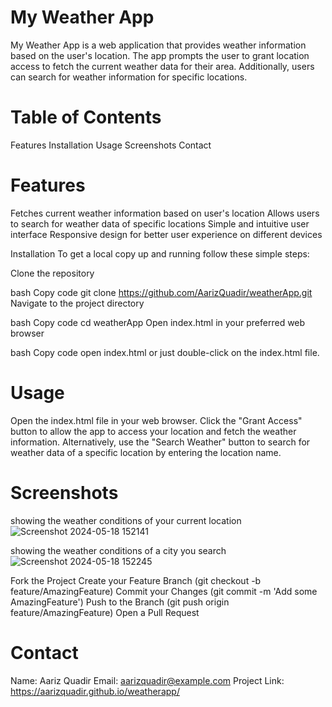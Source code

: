 # My Weather App
My Weather App is a web application that provides weather information based on the user's location. The app prompts the user to grant location access to fetch the current weather data for their area. Additionally, users can search for weather information for specific locations.

# Table of Contents
Features
Installation
Usage
Screenshots
Contact

# Features
Fetches current weather information based on user's location
Allows users to search for weather data of specific locations
Simple and intuitive user interface
Responsive design for better user experience on different devices

Installation
To get a local copy up and running follow these simple steps:

Clone the repository

bash
Copy code
git clone https://github.com/AarizQuadir/weatherApp.git
Navigate to the project directory

bash
Copy code
cd weatherApp
Open index.html in your preferred web browser

bash
Copy code
open index.html
or just double-click on the index.html file.

# Usage
Open the index.html file in your web browser.
Click the "Grant Access" button to allow the app to access your location and fetch the weather information.
Alternatively, use the "Search Weather" button to search for weather data of a specific location by entering the location name.

# Screenshots
showing the weather conditions of your current location
![Screenshot 2024-05-18 152141](https://github.com/AarizQuadir/weatherapp/assets/167294376/e3181122-d81f-4eed-a282-411cccade392)

showing the weather conditions of a city you search
![Screenshot 2024-05-18 152245](https://github.com/AarizQuadir/weatherapp/assets/167294376/5dcf2e43-20e3-439e-8189-574a3c1e8518)



Fork the Project
Create your Feature Branch (git checkout -b feature/AmazingFeature)
Commit your Changes (git commit -m 'Add some AmazingFeature')
Push to the Branch (git push origin feature/AmazingFeature)
Open a Pull Request


# Contact
Name: Aariz Quadir
Email: aarizquadir@example.com
Project Link: https://aarizquadir.github.io/weatherapp/
